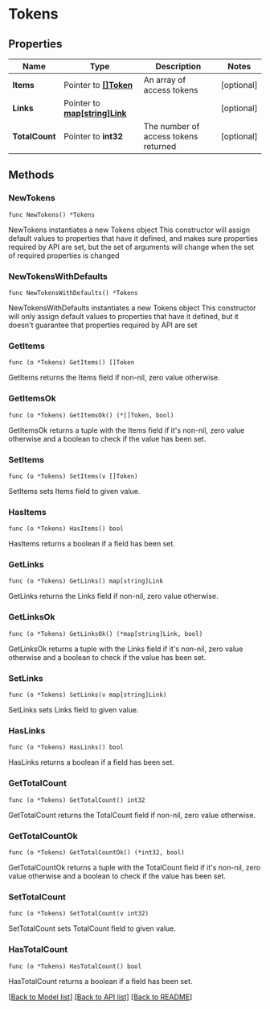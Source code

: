 # Tokens

## Properties

Name | Type | Description | Notes
------------ | ------------- | ------------- | -------------
**Items** | Pointer to [**[]Token**](Token.md) | An array of access tokens | [optional] 
**Links** | Pointer to [**map[string]Link**](Link.md) |  | [optional] 
**TotalCount** | Pointer to **int32** | The number of access tokens returned | [optional] 

## Methods

### NewTokens

`func NewTokens() *Tokens`

NewTokens instantiates a new Tokens object
This constructor will assign default values to properties that have it defined,
and makes sure properties required by API are set, but the set of arguments
will change when the set of required properties is changed

### NewTokensWithDefaults

`func NewTokensWithDefaults() *Tokens`

NewTokensWithDefaults instantiates a new Tokens object
This constructor will only assign default values to properties that have it defined,
but it doesn't guarantee that properties required by API are set

### GetItems

`func (o *Tokens) GetItems() []Token`

GetItems returns the Items field if non-nil, zero value otherwise.

### GetItemsOk

`func (o *Tokens) GetItemsOk() (*[]Token, bool)`

GetItemsOk returns a tuple with the Items field if it's non-nil, zero value otherwise
and a boolean to check if the value has been set.

### SetItems

`func (o *Tokens) SetItems(v []Token)`

SetItems sets Items field to given value.

### HasItems

`func (o *Tokens) HasItems() bool`

HasItems returns a boolean if a field has been set.

### GetLinks

`func (o *Tokens) GetLinks() map[string]Link`

GetLinks returns the Links field if non-nil, zero value otherwise.

### GetLinksOk

`func (o *Tokens) GetLinksOk() (*map[string]Link, bool)`

GetLinksOk returns a tuple with the Links field if it's non-nil, zero value otherwise
and a boolean to check if the value has been set.

### SetLinks

`func (o *Tokens) SetLinks(v map[string]Link)`

SetLinks sets Links field to given value.

### HasLinks

`func (o *Tokens) HasLinks() bool`

HasLinks returns a boolean if a field has been set.

### GetTotalCount

`func (o *Tokens) GetTotalCount() int32`

GetTotalCount returns the TotalCount field if non-nil, zero value otherwise.

### GetTotalCountOk

`func (o *Tokens) GetTotalCountOk() (*int32, bool)`

GetTotalCountOk returns a tuple with the TotalCount field if it's non-nil, zero value otherwise
and a boolean to check if the value has been set.

### SetTotalCount

`func (o *Tokens) SetTotalCount(v int32)`

SetTotalCount sets TotalCount field to given value.

### HasTotalCount

`func (o *Tokens) HasTotalCount() bool`

HasTotalCount returns a boolean if a field has been set.


[[Back to Model list]](../README.md#documentation-for-models) [[Back to API list]](../README.md#documentation-for-api-endpoints) [[Back to README]](../README.md)


